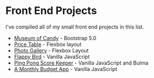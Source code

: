 # Front End Projects 

I've compiled all of my small front end projects in this list.

* [Museum of Candy](https://codepen.io/solguatelli/pen/KKNMNdB) - Bootstrap 5.0
* [Price Table](https://codepen.io/solguatelli/pen/XWNKqPx) - Flexbox layout
* [Photo Gallery](https://codepen.io/solguatelli/pen/LYbZmXK) - Flexbox Layout
* [Flappy Bird](https://codepen.io/solguatelli/full/wvozaJP) - Vanilla JavaScript
* [Ping Pong Score Keeper](https://codepen.io/solguatelli/full/qBqROJR) - Vanilla JavaScript and Bulma
* [A Monthly Budget App](https://codepen.io/solguatelli/full/qBqrBPd) - Vanilla JavaScript
